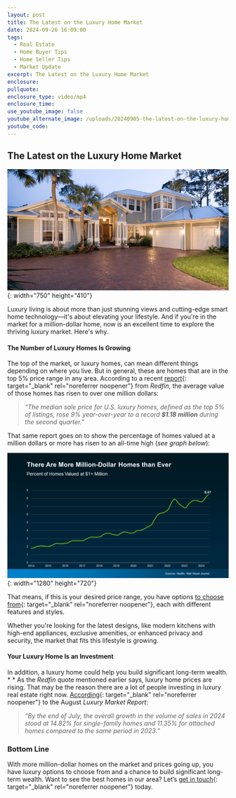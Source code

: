 ```yaml
---
layout: post
title: The Latest on the Luxury Home Market
date: 2024-09-26 16:09:00
tags:
  - Real Estate
  - Home Buyer Tips
  - Home Seller Tips
  - Market Update
excerpt: The Latest on the Luxury Home Market
enclosure:
pullquote:
enclosure_type: video/mp4
enclosure_time:
use_youtube_image: false
youtube_alternate_image: /uploads/20240905-the-latest-on-the-luxury-home-market-original.png
youtube_code:
---
```

## **The Latest on the Luxury Home Market**

![The Latest on the Luxury Home Market](/uploads/20240905-the-latest-on-the-luxury-home-market-original.png "The Latest on the Luxury Home Market"){: width="750" height="410"}

Luxury living is about more than just stunning views and cutting-edge smart home technology—it's about elevating your lifestyle. And if you're in the market for a million-dollar home, now is an excellent time to explore the thriving luxury market. Here's why.

#### **The Number of Luxury Homes Is Growing**

The top of the market, or luxury homes, can mean different things depending on where you live. But in general, these are homes that are in the top 5% price range in any area. According to a recent [report](https://www.wsj.com/real-estate/million-dollar-homes-in-america-5f2b4f04){: target="_blank" rel="noreferrer noopener"} from *Redfin*, the average value of those homes has risen to over one million dollars:

> *“The median sale price for U.S. luxury homes, defined as the top 5% of listings, rose 9% year-over-year to a record **$1.18 million** during the second quarter.”*

That same report goes on to show the percentage of homes valued at a million dollars or more has risen to an all-time high (*see graph below*):

![The Number of Luxury Homes Is Growing](/uploads/20240905-there-are-more-million-dollar-homes-than-ever-original.png "The Number of Luxury Homes Is Growing"){: width="1280" height="720"}

That means, if this is your desired price range, you have options [to choose from](https://www.mykcm.com/2024/08/12/are-there-more-homes-for-sale-where-you-live/){: target="_blank" rel="noreferrer noopener"}, each with different features and styles.

Whether you're looking for the latest designs, like modern kitchens with high-end appliances, exclusive amenities, or enhanced privacy and security, the market that fits this lifestyle is growing.

#### **Your Luxury Home Is an Investment**

In addition, a luxury home could help you build significant long-term wealth. * * As the *Redfin* quote mentioned earlier says, luxury home prices are rising. That may be the reason there are a lot of people investing in luxury real estate right now. [According](https://www.luxuryhomemarketing.com/assets/LMR_NorthAmerica.pdf){: target="_blank" rel="noreferrer noopener"} to the August *Luxury Market Report*:

> *“By the end of July, the overall growth in the volume of sales in 2024 stood at 14.82% for single-family homes and 11.35% for attached homes compared to the same period in 2023.”*

### **Bottom Line**

With more million-dollar homes on the market and prices going up, you have luxury options to choose from and a chance to build significant long-term wealth. Want to see the best homes in our area? Let’s [get in touch](https://buyandsellvero.com/properties "Home Valuation"){: target="_blank" rel="noreferrer noopener"} today.

&nbsp;